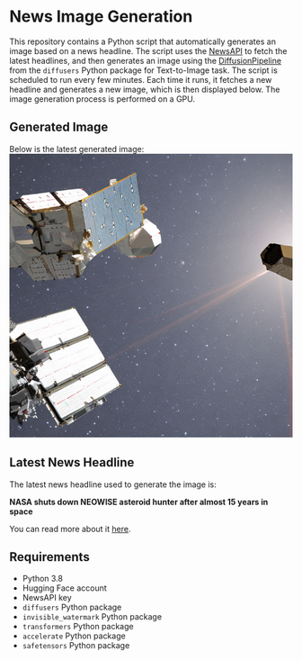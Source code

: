 # News Image Generation
This repository contains a Python script that automatically generates an image based on a news headline. The script uses the [NewsAPI](https://newsapi.org/) to fetch the latest headlines, and then generates an image using the [DiffusionPipeline](https://github.com/huggingface/diffusers) from the `diffusers` Python package for Text-to-Image task.
The script is scheduled to run every few minutes. Each time it runs, it fetches a new headline and generates a new image, which is then displayed below. The image generation process is performed on a GPU.

## Generated Image
Below is the latest generated image:
![Generated Image](image.png)

## Latest News Headline
The latest news headline used to generate the image is:

**NASA shuts down NEOWISE asteroid hunter after almost 15 years in space**

You can read more about it [here](https://news.google.com/rss/articles/CBMifkFVX3lxTE8td1hmNHRkeURhUXpDd2ozTXAzbXZPYXZ3b0l3RlI2RlNrazZmMHN5bEdVYUUyZkd0NEMxeFp4dFlCTTM3UzZ1OUhlY3NrLWdPVzU5Z3FxUFUxZGZZMy1DWFNaQTBzQ0pRMTM4TnZBalFNQ0w4MHl6UTFBRjlGdw?oc=5).

## Requirements
- Python 3.8
- Hugging Face account
- NewsAPI key
- `diffusers` Python package
- `invisible_watermark` Python package
- `transformers` Python package
- `accelerate` Python package
- `safetensors` Python package
